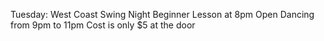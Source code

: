 Tuesday: West Coast Swing Night
Beginner Lesson at 8pm
Open Dancing from 9pm to 11pm
Cost is only $5 at the door